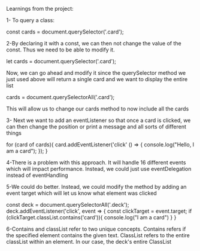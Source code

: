 Learnings from the project:

1- To query a class:

const cards = document.querySelector('.card');

2-By declaring it with a const, we can then not change the value of the const. Thus we need to be able to modify it.

let cards = document.querySelector('.card');

Now, we can go ahead and modify it since the querySelector method we just used above will return a single card and we want to display the entire list

cards = document.querySelectorAll('.card');

This will allow us to change our cards method to now include all the cards

3- Next we want to add an eventListener so that once a card is clicked, we can then change the position or print a message and all sorts of different things

for (card of cards){
  card.addEventListener('click' () => {
    console.log("Hello, I am a card");
    });
}

4-There is a problem with this approach. It will handle 16 different events which will impact performance. Instead, we could just use eventDelegation instead of eventHandling

5-We could do better. Instead, we could modify the method by adding an event target which will let us know what element was clicked

const deck = document.querySelectorAll('.deck');
deck.addEventListener('click', event => {
  const clickTarget = event.target;
  if (clickTarget.classList.contains('card')){
    console.log("I am a card")
  }
}

6-Contains and classList refer to two unique concepts. Contains refers if the specified element contains the given text. ClassList refers to the entire classList within an element. In our case, the deck's entire ClassList
